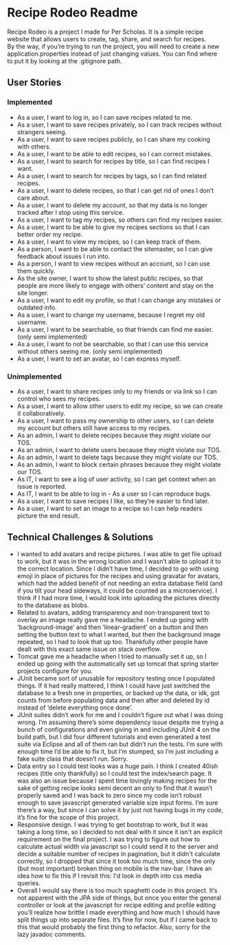 # Recipe Rodeo Readme
Recipe Rodeo is a project I made for Per Scholas. It is a simple recipe website that allows users to create, tag, share, and search for recipes.  
By the way, if you’re trying to run the project, you will need to create a new application.properties instead of just changing values. You can find where to put it by looking at the .gitignore path.
## User Stories
### Implemented
- As a user, I want to log in, so I can save recipes related to me.
- As a user, I want to save recipes privately, so I can track recipes without strangers seeing.
- As a user, I want to save recipes publicly, so I can share my cooking with others.
- As a user, I want to be able to edit recipes, so I can correct mistakes.
- As a user, I want to search for recipes by title, so I can find recipes I want.
- As a user, I want to search for recipes by tags, so I can find related recipes.
- As a user, I want to delete recipes, so that I can get rid of ones I don’t care about.
- As a user, I want to delete my account, so that my data is no longer tracked after I stop using this service.
- As a user, I want to tag my recipes, so others can find my recipes easier.
- As a user, I want to be able to give my recipes sections so that I can better order my recipe.
- As a user, I want to view my recipes, so I can keep track of them.
- As a person, I want to be able to contact the sitemaster, so I can give feedback about issues I run into.
- As a person, I want to view recipes without an account, so I can use them quickly.
- As the site owner, I want to show the latest public recipes, so that people are more likely to engage with others’ content and stay on the site longer.
- As a user, I want to edit my profile, so that I can change any mistakes or outdated info.
- As a user, I want to change my username, because I regret my old username.
- As a user, I want to be searchable, so that friends can find me easier. (only semi implemented)
- As a user, I want to not be searchable, so that I can use this service without others seeing me. (only semi implemented)
- As a user, I want to set an avatar, so I can express myself.
### Unimplemented
- As a user, I want to share recipes only to my friends or via link so I can control who sees my recipes.
- As a user, I want to allow other users to edit my recipe, so we can create it collaboratively.
- As a user, I want to pass my ownership to other users, so I can delete my account but others still have access to my recipes.
- As an admin, I want to delete recipes because they might violate our TOS.
- As an admin, I want to delete users because they might violate our TOS.
- As an admin, I want to delete tags because they might violate our TOS.
- As an admin, I want to block certain phrases because they might violate our TOS.
- As IT, I want to see a log of user activity, so I can get context when an issue is reported.
- As IT, I want to be able to log in - As a user so I can reproduce bugs.
- As a user, I want to save recipes I like, so they’re easier to find later.
- As a user, I want to set an image to a recipe so I can help readers picture the end result.

## Technical Challenges & Solutions
- I wanted to add avatars and recipe pictures. I was able to get file upload to work, but it was in the wrong location and I wasn’t able to upload it to the correct location. Since I didn’t have time, I decided to go with using emoji in place of pictures for the recipes and using gravatar for avatars, which had the added benefit of not needing an extra database field (and if you tilt your head sideways, it could be counted as a microservice). I think if I had more time, I would look into uploading the pictures directly to the database as blobs.
- Related to avatars, adding transparency and non-transparent text to overlay an image really gave me a headache. I ended up going with ‘background-image’ and then ‘linear-gradient’ on a button and then setting the button text to what I wanted, but then the background image repeated, so I had to look that up too. Thankfully other people have dealt with this exact same issue on stack overflow.
- Tomcat gave me a headache when I tried to manually set it up, so I ended up going with the automatically set up tomcat that spring starter projects configure for you.
- JUnit became sort of unusable for repository testing once I populated things. If it had really mattered, I think I could have just switched the database to a fresh one in properties, or backed up the data, or idk, got counts from before populating data and then after and deleted by id instead of ‘delete everything once done’.
- JUnit suites didn’t work for me and I couldn’t figure out what I was doing wrong. I’m assuming there’s some dependency issue despite me trying a bunch of configurations and even giving in and including JUnit 4 on the build path, but I did four different tutorials and even generated a test suite via Eclipse and all of them ran but didn’t run the tests. I’m sure with enough time I’d be able to fix it, but I’m stumped, so I’m just including a fake suite class that doesn’t run. Sorry.
- Data entry so I could test looks was a huge pain. I think I created 40ish recipes (title only thankfully) so I could test the index/search page. It was also an issue because I spent time lovingly making recipes for the sake of getting recipe looks semi decent an only to find that it wasn’t properly saved and I was back to zero since my code isn’t robust enough to save javascript generated variable size input forms. I’m sure there’s a way, but since I can solve it by just not having bugs in my code, it’s fine for the scope of this project.
- Responsive design. I was trying to get bootstrap to work, but it was taking a long time, so I decided to not deal with it since it isn't an explicit requirement on the final project. I was trying to figure out how to calculate actual width via javascript so I could send it to the server and decide a suitable number of recipes in pagination, but it didn't calculate correctly, so I dropped that since it took too much time, since the only (but most important) broken thing on mobile is the nav-bar. I have an idea how to fix this if I revisit this: I'd look in depth into css media queries.
- Overall I would say there is too much spaghetti code in this project. It’s not apparent with the JPA side of things, but once you enter the general controller or look at the javascript for recipe editing and profile editing you’ll realize how brittle I made everything and how much I should have split things up into separate files. It’s fine for now, but if I came back to this that would probably the first thing to refactor. Also, sorry for the lazy javadoc comments.
